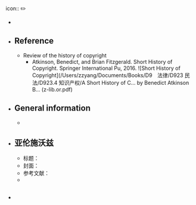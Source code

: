 icon:: ✏️

-
- ## Reference
	- Review of the history of copyright
		- Atkinson, Benedict, and Brian Fitzgerald. Short History of Copyright. Springer International Pu, 2016. ![Short History of Copyright](/Users/zzyang/Documents/Books/D9　法律/D923 民法/D923.4 知识产权/A Short History of C... by Benedict Atkinson  B... (z-lib.or.pdf)
- ## General information
	-
- ## 亚伦施沃兹
	- 标题：
	- 封面：
	- 参考文献：
	-
- ##